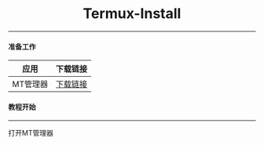 <h1 align="center">Termux-Install</h1>
<hr/>

#### 准备工作

| 应用 | 下载链接|
|----|----|
| MT管理器 | [下载链接](https://mt2.cn/download/) |

#### 教程开始

<hr>

打开MT管理器
